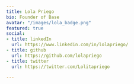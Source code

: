 ```yaml
---
title: Lola Priego
bio: Founder of Base
avatar: "/images/lola_badge.png"
featured: true
social:
- title: linkedIn
  url: https://www.linkedin.com/in/lolapriego/
- title: github
  url: https://github.com/lolapriego
- title: twitter
  url: https://twitter.com/Lolitapriego

---
```

